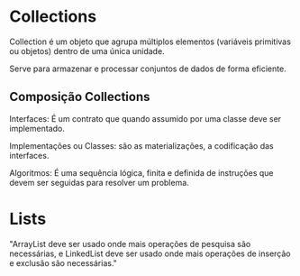 # Collections

Collection é um objeto que agrupa múltiplos elementos
(variáveis primitivas ou objetos) dentro de uma única unidade.

Serve para armazenar e processar conjuntos de dados de
forma eficiente.

## Composição Collections

Interfaces: É um contrato que quando assumido por uma
classe deve ser implementado.

Implementações ou Classes: são as materializações, a
codificação das interfaces.

Algoritmos: É uma sequência lógica, finita e definida de
instruções que devem ser seguidas para resolver um problema.

# Lists

"ArrayList deve ser usado onde mais operações de pesquisa são necessárias, e LinkedList
deve ser usado onde mais operações de inserção e exclusão são necessárias."
